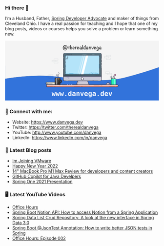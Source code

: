 ### Hi there 👋

I’m a Husband, Father, [Spring Developer Advocate](https://tanzu.vmware.com/developer/advocates/) and maker of things from Cleveland Ohio. I have a real passion for teaching and I hope that one of my blog posts, videos or courses helps you solve a problem or learn something new.

![Profile Header](./github_profile_header.png)

### 🤝 Connect with me:

- Website: https://www.danvega.dev
- Twitter: https://twitter.com/therealdanvega
- YouTube: http://www.youtube.com/danvega
- LinkedIn: https://www.linkedin.com/in/danvega

### 📝 Latest Blog posts

<!-- BLOG-POST-LIST:START -->
- [Im Joining VMware](https://www.danvega.dev/blog/2022/01/24/undefined)
- [Happy New Year 2022](https://www.danvega.dev/blog/2022/01/01/happy-new-year-2022)
- [14&quot; MacBook Pro M1 Max Review for developers and content creators](https://www.danvega.dev/blog/2021/11/15/macbook-pro-m1-max-review)
- [GitHub Copilot for Java Develpers](https://www.danvega.dev/blog/2021/11/08/github-copilot-java-developers)
- [Spring One 2021 Presentation](https://www.danvega.dev/blog/2021/08/30/spring-one-2021)
<!-- BLOG-POST-LIST:END -->

### 🖥 Latest YouTube Videos

<!-- YOUTUBE:START -->
- [Office Hours](https://www.youtube.com/watch?v=vlVaPogvm6w)
- [Spring Boot Notion API: How to access Notion from a Spring Application](https://www.youtube.com/watch?v=4yHYrQ7_gKM)
- [Spring Data List Crud Repository: A look at the new interface in Spring Data 3.0](https://www.youtube.com/watch?v=lDbE0uYlYgk)
- [Spring Boot @JsonTest Annotation: How to write better JSON tests in Spring](https://www.youtube.com/watch?v=AiiprfLqriY)
- [Office Hours: Episode 002](https://www.youtube.com/watch?v=rj4Lwb1Spp8)
<!-- YOUTUBE:END -->
